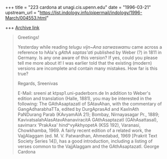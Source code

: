 +++
title = "223 cardona at unagi.cis.upenn.edu"
date = "1996-03-21"
upstream_url = "https://list.indology.info/pipermail/indology/1996-March/004553.html"

+++
[Archive link](https://list.indology.info/pipermail/indology/1996-March/004553.html)

>Greetings!
>
>Yesterday while reading _telugu vijn~Ana sarwaswamu_ came across a reference
>to hAla's _gAthA saptas'ati_ published by Weber (?) in 1811 in Germany. Is
>any one aware of this version? If yes, could you please tell me more about
>it! I was earlier told that the existing (modern) versions are incomplete
>and contain many mistakes. How far is this true?
>
>Regards,
>Sreenivas
>
>  E-Mail: sreeni at ktpsp1.uni-paderborn.de
In addition to Weber's edition and translation (Halle, 1881), you may be
interested in the following: The GAthAsaptazatI of SAtavAhan, with the
commentary of GangAdharabhaTTa, edited by DurgAprasAd and KaxInAth
PaNDurang Parab (KAvyamAlA 21); Bombay, Nirnayasagar Pr., 1889;
KavivatsalahAlasAtavAhanaviracitA GAthAsaptazatI (GAhAsattasaI), savimarx
'PrakAxa' hind^vyAkhyopetA (KSS 192), Varanasi, Chowkhamba, 1969.  A fairly
recent edition of a related work, the VajjAlaggam (ed. M. V. Patwardhan,
Ahmedabad, 1969 [Prakrit Text Society Series 14]), has a good introduction,
including a listing of verses common to the VajjAlaggam and the
GAthAsaptazatI.  George Cardona






